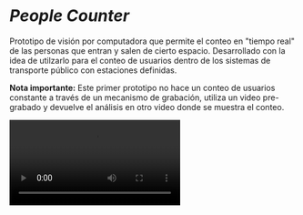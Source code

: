# ***People Counter***
Prototipo de visión por computadora que permite el conteo en "tiempo real" de las personas que entran y salen de cierto espacio. Desarrollado con la idea de utilzarlo para el conteo de usuarios dentro de los sistemas de transporte público con estaciones definidas.

**Nota importante:** Este primer prototipo no hace un conteo de usuarios constante a través de un mecanismo de grabación, utiliza un video pre-grabado y devuelve el análisis en otro video donde se muestra el conteo. 

<video controls src="https://github.com/AnsharShampoo/people_counter/blob/main/media/test_video.mp4" title="Title"></video>
